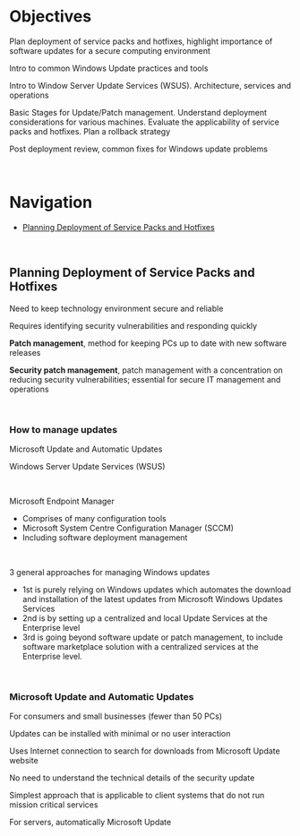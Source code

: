# Objectives

Plan deployment of service packs and hotfixes, highlight importance of software updates for a secure computing environment  

Intro to common Windows Update practices and tools  

Intro to Window Server Update Services (WSUS). Architecture, services and operations  

Basic Stages for Update/Patch management. Understand deployment considerations for various machines. Evaluate the applicability of service packs and hotfixes. Plan a rollback strategy  

Post deployment review, common fixes for Windows update problems  

<br>

# Navigation
* [Planning Deployment of Service Packs and Hotfixes](#planning-deployment-of-service-packs-and-hotfixes)

<br>

## Planning Deployment of Service Packs and Hotfixes

Need to keep technology environment secure and reliable  

Requires identifying security vulnerabilities and responding quickly  

<b>Patch management</b>, method for keeping PCs up to date with new software releases  

<b>Security patch management</b>, patch management with a concentration on reducing security vulnerabilities; essential for secure IT management and operations  

<br>

### How to manage updates

Microsoft Update and Automatic Updates  

Windows Server Update Services (WSUS)  

<br>

Microsoft Endpoint Manager  
* Comprises of many configuration tools  
* Microsoft System Centre Configuration Manager (SCCM)  
* Including software deployment management

<br>

3 general approaches for managing Windows updates
* 1st is purely relying on Windows updates which automates the download and installation of the latest updates from Microsoft Windows Updates Services  
* 2nd is by setting up a centralized and local Update Services at the Enterprise level  
* 3rd is going beyond software update or patch management, to include software marketplace solution with a centralized services at the Enterprise level.

<br>

### Microsoft Update and Automatic Updates

For consumers and small businesses (fewer than 50 PCs)  

Updates can be installed with minimal or no user interaction  

Uses Internet connection to search for downloads from Microsoft Update website  

No need to understand the technical details of the security update  

Simplest approach that is applicable to client systems that do not run mission critical services  

For servers, automatically Microsoft Update